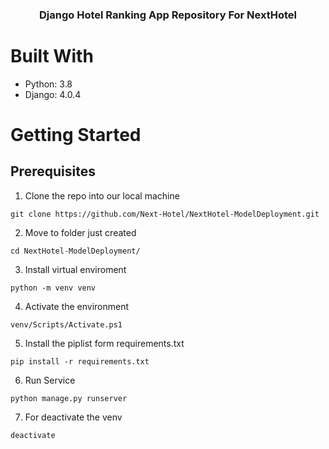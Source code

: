 <h3 align="center">
  Django Hotel Ranking App Repository For NextHotel

# Built With

- Python: 3.8
- Django: 4.0.4

# Getting Started

## Prerequisites

1. Clone the repo into our local machine

```
git clone https://github.com/Next-Hotel/NextHotel-ModelDeployment.git
```

2. Move to folder just created

```
cd NextHotel-ModelDeployment/
```

3. Install virtual enviroment

```
python -m venv venv
```

4. Activate the environment

```
venv/Scripts/Activate.ps1
```

5. Install the piplist form requirements.txt

```
pip install -r requirements.txt
```

6. Run Service

```
python manage.py runserver
```

7. For deactivate the venv

```
deactivate
```
